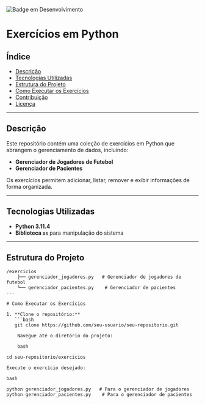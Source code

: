 ![Badge em Desenvolvimento](http://img.shields.io/static/v1?label=STATUS&message=EM%20DESENVOLVIMENTO&color=GREEN&style=for-the-badge)

# Exercícios em Python

## Índice

- [Descrição](#descrição)
- [Tecnologias Utilizadas](#tecnologias-utilizadas)
- [Estrutura do Projeto](#estrutura-do-projeto)
- [Como Executar os Exercícios](#como-executar-os-exercícios)
- [Contribuição](#contribuição)
- [Licença](#licença)

---

## Descrição

Este repositório contém uma coleção de exercícios em Python que abrangem o gerenciamento de dados, incluindo:

- **Gerenciador de Jogadores de Futebol**
- **Gerenciador de Pacientes**

Os exercícios permitem adicionar, listar, remover e exibir informações de forma organizada.

---

## Tecnologias Utilizadas

- **Python 3.11.4**
- **Biblioteca `os`** para manipulação do sistema

---

## Estrutura do Projeto

```plaintext
/exercicios
    ├── gerenciador_jogadores.py   # Gerenciador de jogadores de futebol
    └── gerenciador_pacientes.py    # Gerenciador de pacientes
---

# Como Executar os Exercícios

1. **Clone o repositório:**
   ```bash
   git clone https://github.com/seu-usuario/seu-repositorio.git

    Navegue até o diretório do projeto:

    bash

cd seu-repositorio/exercicios

Execute o exercício desejado:

bash

python gerenciador_jogadores.py   # Para o gerenciador de jogadores
python gerenciador_pacientes.py    # Para o gerenciador de pacientes
